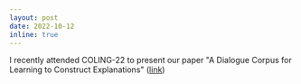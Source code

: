 ```yaml
---
layout: post
date: 2022-10-12
inline: true
---
```


I recently attended COLING-22 to present our paper "A Dialogue Corpus for Learning to Construct Explanations" (<a href="https://arxiv.org/pdf/2209.02508.pdf">link</a>)